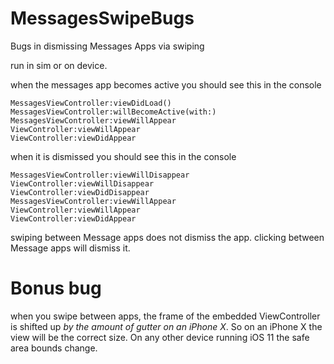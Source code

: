 # MessagesSwipeBugs
Bugs in dismissing Messages Apps via swiping

run in sim or on device.

when the messages app becomes active you should see this in the console
```
MessagesViewController:viewDidLoad()
MessagesViewController:willBecomeActive(with:)
MessagesViewController:viewWillAppear
ViewController:viewWillAppear
ViewController:viewDidAppear
```

when it is dismissed you should see this in the console
```
MessagesViewController:viewWillDisappear
ViewController:viewWillDisappear
ViewController:viewDidDisappear
MessagesViewController:viewWillAppear
ViewController:viewWillAppear
ViewController:viewDidAppear
```

swiping between Message apps does not dismiss the app.  clicking between Message apps will dismiss it.

# Bonus bug

when you swipe between apps, the frame of the embedded ViewController is shifted up *by the amount of gutter on an iPhone X*.  So on an iPhone X the view will be the correct size. On any other device running iOS 11 the safe area bounds change.
